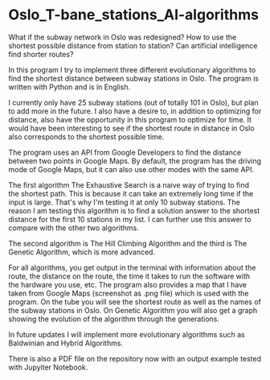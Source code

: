 # Oslo_T-bane_stations_AI-algorithms

What if the subway network in Oslo was redesigned? How to use the shortest possible distance from station to station? Can artificial intelligence find shorter routes?

In this program I try to implement three different evolutionary algorithms to find the shortest distance between subway stations in Oslo. The program is written with Python and is in English.

I currently only have 25 subway stations (out of totally 101 in Oslo), but plan to add more in the future. I also have a desire to, in addition to optimizing for distance, also have the opportunity in this program to optimize for time. It would have been interesting to see if the shortest route in distance in Oslo also corresponds to the shortest possible time.

The program uses an API from Google Developers to find the distance between two points in Google Maps. By default, the program has the driving mode of Google Maps, but it can also use other modes with the same API.

The first algorithm The Exhaustive Search is a naive way of trying to find the shortest path. This is because it can take an extremely long time if the input is large. That's why I'm testing it at only 10 subway stations. The reason I am testing this algorithm is to find a solution answer to the shortest distance for the first 10 stations in my list. I can further use this answer to compare with the other two algorithms.

The second algorithm is The Hill Climbing Algorithm and the third is The Genetic Algorithm, which is more advanced.

For all algorithms, you get output in the terminal with information about the route, the distance on the route, the time it takes to run the software with the hardware you use, etc. The program also provides a map that I have taken from Google Maps (screenshot as .png file) which is used with the program. On the tube you will see the shortest route as well as the names of the subway stations in Oslo. On Genetic Algorithm you will also get a graph showing the evolution of the algorithm through the generations.

In future updates I will implement more evolutionary algorithms such as Baldwinian and Hybrid Algorithms.

There is also a PDF file on the repository now with an output example tested with Jupyiter Notebook.
